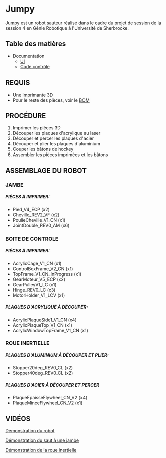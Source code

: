 # Jumpy

Jumpy est un robot sauteur réalisé dans le cadre du projet de session de la session 4 en Génie Robotique à l'Université de Sherbrooke. 

## Table des matières

* Documentation
	* [UI](/UI#requis)
	* [Code contrôle](/Code/mainJumpy#code)
		


## REQUIS
* Une imprimante 3D
* Pour le reste des pièces, voir le [BOM](/BOM.pdf)

## PROCÉDURE

1. Imprimer les pièces 3D
2. Découper les plaques d'acrylique au laser
3. Découper et percer les plaques d'acier
4. Découper et plier les plaques d'aluminium
5. Couper les bâtons de hockey
6. Assembler les pièces imprimées et les bâtons

## ASSEMBLAGE DU ROBOT

### JAMBE

##### PIÈCES À IMPRIMER:
- Pied_V4_ECP (x2)
- Cheville_REV2_VF (x2)
- PoulieCheville_V1_CN (x1)
- JointDouble_REV0_AM (x6)

### BOITE DE CONTROLE

##### PIÈCES À IMPRIMER:
- AcrylicCage_V1_CN (x1)
- ControlBoxFrame_V2_CN (x1)
- TopFrame_V1_CN_InProgress (x1)
- GearMoteur_V5_ECP (x2)
- GearPulleyV1_LC (x1)
- Hinge_REV0_LC (x3)
- MotorHolder_V1_LCV (x1)

##### PLAQUES D'ACRYLIQUE À DÉCOUPER:
- AcrylicPlaqueSide1_V1_CN (x4)
- AcrylicPlaqueTop_V1_CN (x1)
- AcrylicWindowTopFrame_V1_CN (x1)

### ROUE INERTIELLE

##### PLAQUES D'ALUMINIUM À DÉCOUPER ET PLIER:
- Stopper20deg_REV0_CL (x2)
- Stopper40deg_REV0_CL (x2)

##### PLAQUES D'ACIER À DÉCOUPER ET PERCER
- PlaqueEpaisseFlywheel_CN_V2 (x4)
- PlaqueMinceFlywheel_CN_V2 (x1)

## VIDÉOS

[Démonstration du robot](https://www.youtube.com/shorts/cel7XVDD8pQ)

[Démonstration du saut à une jambe](https://www.youtube.com/shorts/icxFYxDteIQ)

[Démonstration de la roue inertielle](https://www.youtube.com/shorts/jROJLMc7-dI)




